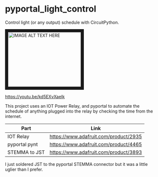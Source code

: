 # pyportal_light_control
Control light (or any output) schedule with CircuitPython. 


<a href="https://www.youtube.com/watch?v=kd5EXvXaeIk&feature=youtu.be
" target="_blank"><img src="http://img.youtube.com/vi/kd5EXvXaeIk&feature/0.jpg" 
alt="IMAGE ALT TEXT HERE" width="240" height="180" border="10" /></a>


https://youtu.be/kd5EXvXaeIk

This project uses an IOT Power Relay, and pyportal to automate the schedule of anything plugged into the relay by checking the time from the internet. 

| Part        | Link           | 
| ------------- |:-------------:| 
| IOT Relay | https://www.adafruit.com/product/2935 | 
| pyportal pynt  | https://www.adafruit.com/product/4465 |
| STEMMA to JST  | https://www.adafruit.com/product/3893  |

I just soldered JST to the pyportal STEMMA connector but it was a little uglier than I prefer. 
